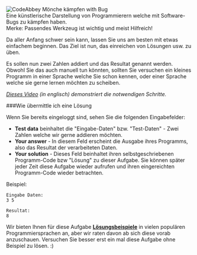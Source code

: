 <!-- #Summe zweier Zahlen -->
<div class="centered hint">
	<img alt="CodeAbbey Mönche kämpfen with Bug" src="https://codeabbey.github.io/data/sum_of_two.gif"/><br/>
	<span>Eine künstlerische Darstellung von Programmierern welche mit Software-Bugs zu kämpfen haben.</span><br/>
	<span>Merke: Passendes Werkzeug ist wichtig und meist Hilfreich!</span>
</div>

Da aller Anfang schwer sein kann, lassen Sie uns am besten mit etwas einfachem beginnen. 
Das Ziel ist nun, das einreichen von Lösungen usw. zu üben. 

Es sollen nun zwei Zahlen addiert und das Resultat genannt werden. 
Obwohl Sie das auch manuell tun könnten, sollten Sie versuchen ein
kleines Programm in einer Sprache welche Sie schon kennen, oder einer Sprache welche sie gerne lernen möchten zu scheiben. 

_[Dieses Video](http://www.youtube.com/watch?v=gxfqeDm-B6k) (in englisch) demonstriert die notwendigen Schritte._

###Wie übermittle ich eine Lösung

Wenn Sie bereits eingeloggt sind, sehen Sie die folgenden Eingabefelder:  

- **Test data** beinhaltet die "Eingabe-Daten" bzw. "Test-Daten" - Zwei Zahlen welche wir gerne addieren möchten. 
- **Your answer** - In diesem Feld erscheint die Ausgabe ihres Programms, also das Resultat der verarbeiteten Daten.
- **Your solution** - Dieses Feld beinhaltet ihren selbstgeschriebenen Programm-Code bzw "Lösung" zu dieser Aufgabe.
    Sie können später jeder Zeit diese Aufgabe wieder aufrufen und ihren eingereichten Programm-Code wieder betrachten.

Beispiel:

    Eingabe Daten:
    3 5

    Resultat:
    8

Wir bieten Ihnen für diese Aufgabe **[Lösungsbeispiele](../wiki/running)** in vielen populären Programmiersprachen an, 
aber wir raten davon ab sich diese vorab anzuschauen. Versuchen Sie besser erst ein mal diese Aufgabe ohne Beispiel zu lösen. :)

